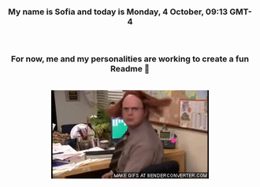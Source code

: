 


<div align="center">
<h3 >My name is Sofia and today is Monday, 4 October, 09:13 GMT-4</h3><br>
<h3 >For now, me and my personalities are working to create a fun Readme 👋
</h3><br>
<img src='img/dwight.gif' alt='working...'/>
</div>
